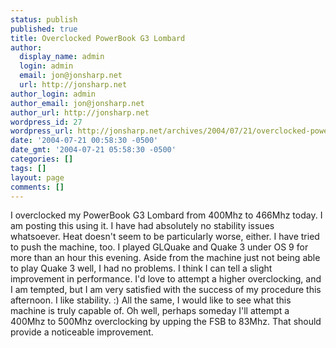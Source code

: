 ```yaml
---
status: publish
published: true
title: Overclocked PowerBook G3 Lombard
author:
  display_name: admin
  login: admin
  email: jon@jonsharp.net
  url: http://jonsharp.net
author_login: admin
author_email: jon@jonsharp.net
author_url: http://jonsharp.net
wordpress_id: 27
wordpress_url: http://jonsharp.net/archives/2004/07/21/overclocked-powerbook-g3-lombard/
date: '2004-07-21 00:58:30 -0500'
date_gmt: '2004-07-21 05:58:30 -0500'
categories: []
tags: []
layout: page
comments: []
---
```

I overclocked my PowerBook G3 Lombard from 400Mhz to 466Mhz today.  I am posting this using it.  I have had absolutely no stability issues whatsoever.  Heat doesn't seem to be particularly worse, either.  I have tried to push the machine, too.  I played GLQuake and Quake 3 under OS 9 for more than an hour this evening.  Aside from the machine just not being able to play Quake 3 well, I had no problems.  I think I can tell a slight improvement in performance.  I'd love to attempt a higher overclocking, and I am tempted, but I am very satisfied with the success of my procedure this afternoon.  I like stability. :)  All the same, I would like to see what this machine is truly capable of.  Oh well, perhaps someday I'll attempt a 400Mhz to 500Mhz overclocking by upping the FSB to 83Mhz.  That should provide a noticeable improvement.
